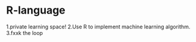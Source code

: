 # R-language

1.private learning space!
2.Use R to implement machine learning algorithm.
3.fxxk the loop



